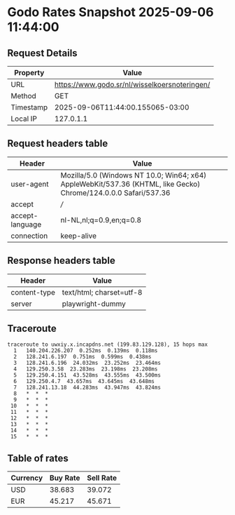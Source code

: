 # Godo Rates Snapshot 2025-09-06 11:44:00
## Request Details

| Property | Value |
|----------|-------|
| URL | https://www.godo.sr/nl/wisselkoersnoteringen/ |
| Method | GET |
| Timestamp | 2025-09-06T11:44:00.155065-03:00 |
| Local IP | 127.0.1.1 |
    
## Request headers table

| Header | Value |
|--------|-------|
| user-agent | Mozilla/5.0 (Windows NT 10.0; Win64; x64) AppleWebKit/537.36 (KHTML, like Gecko) Chrome/124.0.0.0 Safari/537.36 |
| accept | */* |
| accept-language | nl-NL,nl;q=0.9,en;q=0.8 |
| connection | keep-alive |

    
## Response headers table
| Header | Value |
|--------|-------|
| content-type | text/html; charset=utf-8 |
| server | playwright-dummy |

## Traceroute 

```
traceroute to uwxiy.x.incapdns.net (199.83.129.128), 15 hops max
  1   140.204.226.207  0.252ms  0.139ms  0.118ms 
  2   128.241.6.197  0.751ms  0.599ms  0.438ms 
  3   128.241.6.196  24.032ms  23.252ms  23.464ms 
  4   129.250.3.58  23.283ms  23.198ms  23.208ms 
  5   129.250.4.151  43.528ms  43.555ms  43.500ms 
  6   129.250.4.7  43.657ms  43.645ms  43.648ms 
  7   128.241.13.18  44.283ms  43.947ms  43.824ms 
  8   *  *  * 
  9   *  *  * 
 10   *  *  * 
 11   *  *  * 
 12   *  *  * 
 13   *  *  * 
 14   *  *  * 
 15   *  *  * 

```


## Table of rates

| Currency | Buy Rate | Sell Rate |
|----------|----------|-----------|
| USD | 38.683 | 39.072 |
| EUR | 45.217 | 45.671 |
